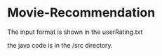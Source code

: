 # Movie-Recommendation

The input format is shown in the userRating.txt

the java code is in the /src directory.
